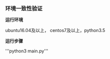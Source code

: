 **<big>环境一致性验证</big>**

**运行环境**

ubuntu16.04及以上， centos7及以上，python3.5

**运行步骤**

'''python3 main.py''' 
